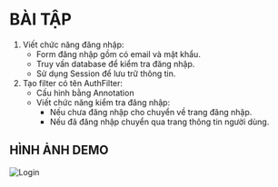 # BÀI TẬP
1. Viết chức năng đăng nhập:
    - Form đăng nhập gồm có email và mật khẩu.
    - Truy vấn database để kiểm tra đăng nhập.
    - Sử dụng Session để lưu trữ thông tin.
2. Tạo filter có tên AuthFilter:
    - Cấu hình bằng Annotation
    - Viết chức năng kiểm tra đăng nhập:
        - Nếu chưa đăng nhập cho chuyển về trang đăng nhập.
        - Nếu đã đăng nhập chuyển qua trang thông tin người dùng.
## HÌNH ẢNH DEMO
![Login](https://media-exp1.licdn.com/dms/image/C5622AQEyHTQ-PkK3Rg/feedshare-shrink_2048_1536/0/1658993917439?e=1661990400&v=beta&t=B6VKAfkF8vcT2UBBqhQfGOFJ7Y1c8_a7U_Ttqmr2wyQ)
